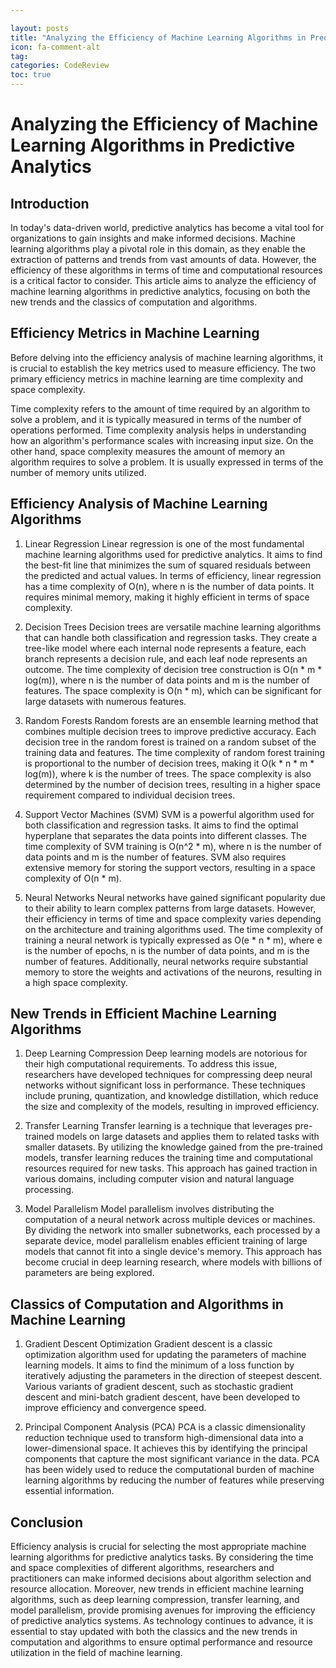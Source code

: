 ```yaml
---

layout: posts
title: "Analyzing the Efficiency of Machine Learning Algorithms in Predictive Analytics"
icon: fa-comment-alt
tag:      
categories: CodeReview
toc: true
---
```




# Analyzing the Efficiency of Machine Learning Algorithms in Predictive Analytics

## Introduction
In today's data-driven world, predictive analytics has become a vital tool for organizations to gain insights and make informed decisions. Machine learning algorithms play a pivotal role in this domain, as they enable the extraction of patterns and trends from vast amounts of data. However, the efficiency of these algorithms in terms of time and computational resources is a critical factor to consider. This article aims to analyze the efficiency of machine learning algorithms in predictive analytics, focusing on both the new trends and the classics of computation and algorithms.

## Efficiency Metrics in Machine Learning
Before delving into the efficiency analysis of machine learning algorithms, it is crucial to establish the key metrics used to measure efficiency. The two primary efficiency metrics in machine learning are time complexity and space complexity.

Time complexity refers to the amount of time required by an algorithm to solve a problem, and it is typically measured in terms of the number of operations performed. Time complexity analysis helps in understanding how an algorithm's performance scales with increasing input size. On the other hand, space complexity measures the amount of memory an algorithm requires to solve a problem. It is usually expressed in terms of the number of memory units utilized.

## Efficiency Analysis of Machine Learning Algorithms
1. Linear Regression
Linear regression is one of the most fundamental machine learning algorithms used for predictive analytics. It aims to find the best-fit line that minimizes the sum of squared residuals between the predicted and actual values. In terms of efficiency, linear regression has a time complexity of O(n), where n is the number of data points. It requires minimal memory, making it highly efficient in terms of space complexity.

2. Decision Trees
Decision trees are versatile machine learning algorithms that can handle both classification and regression tasks. They create a tree-like model where each internal node represents a feature, each branch represents a decision rule, and each leaf node represents an outcome. The time complexity of decision tree construction is O(n * m * log(m)), where n is the number of data points and m is the number of features. The space complexity is O(n * m), which can be significant for large datasets with numerous features.

3. Random Forests
Random forests are an ensemble learning method that combines multiple decision trees to improve predictive accuracy. Each decision tree in the random forest is trained on a random subset of the training data and features. The time complexity of random forest training is proportional to the number of decision trees, making it O(k * n * m * log(m)), where k is the number of trees. The space complexity is also determined by the number of decision trees, resulting in a higher space requirement compared to individual decision trees.

4. Support Vector Machines (SVM)
SVM is a powerful algorithm used for both classification and regression tasks. It aims to find the optimal hyperplane that separates the data points into different classes. The time complexity of SVM training is O(n^2 * m), where n is the number of data points and m is the number of features. SVM also requires extensive memory for storing the support vectors, resulting in a space complexity of O(n * m).

5. Neural Networks
Neural networks have gained significant popularity due to their ability to learn complex patterns from large datasets. However, their efficiency in terms of time and space complexity varies depending on the architecture and training algorithms used. The time complexity of training a neural network is typically expressed as O(e * n * m), where e is the number of epochs, n is the number of data points, and m is the number of features. Additionally, neural networks require substantial memory to store the weights and activations of the neurons, resulting in a high space complexity.

## New Trends in Efficient Machine Learning Algorithms
1. Deep Learning Compression
Deep learning models are notorious for their high computational requirements. To address this issue, researchers have developed techniques for compressing deep neural networks without significant loss in performance. These techniques include pruning, quantization, and knowledge distillation, which reduce the size and complexity of the models, resulting in improved efficiency.

2. Transfer Learning
Transfer learning is a technique that leverages pre-trained models on large datasets and applies them to related tasks with smaller datasets. By utilizing the knowledge gained from the pre-trained models, transfer learning reduces the training time and computational resources required for new tasks. This approach has gained traction in various domains, including computer vision and natural language processing.

3. Model Parallelism
Model parallelism involves distributing the computation of a neural network across multiple devices or machines. By dividing the network into smaller subnetworks, each processed by a separate device, model parallelism enables efficient training of large models that cannot fit into a single device's memory. This approach has become crucial in deep learning research, where models with billions of parameters are being explored.

## Classics of Computation and Algorithms in Machine Learning
1. Gradient Descent Optimization
Gradient descent is a classic optimization algorithm used for updating the parameters of machine learning models. It aims to find the minimum of a loss function by iteratively adjusting the parameters in the direction of steepest descent. Various variants of gradient descent, such as stochastic gradient descent and mini-batch gradient descent, have been developed to improve efficiency and convergence speed.

2. Principal Component Analysis (PCA)
PCA is a classic dimensionality reduction technique used to transform high-dimensional data into a lower-dimensional space. It achieves this by identifying the principal components that capture the most significant variance in the data. PCA has been widely used to reduce the computational burden of machine learning algorithms by reducing the number of features while preserving essential information.

## Conclusion
Efficiency analysis is crucial for selecting the most appropriate machine learning algorithms for predictive analytics tasks. By considering the time and space complexities of different algorithms, researchers and practitioners can make informed decisions about algorithm selection and resource allocation. Moreover, new trends in efficient machine learning algorithms, such as deep learning compression, transfer learning, and model parallelism, provide promising avenues for improving the efficiency of predictive analytics systems. As technology continues to advance, it is essential to stay updated with both the classics and the new trends in computation and algorithms to ensure optimal performance and resource utilization in the field of machine learning.